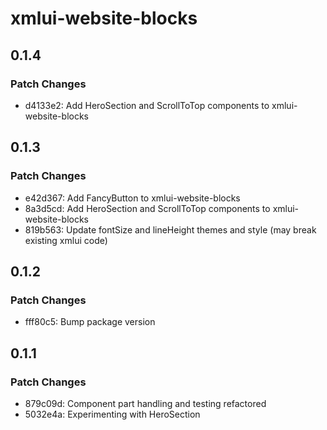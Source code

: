 # xmlui-website-blocks

## 0.1.4

### Patch Changes

- d4133e2: Add HeroSection and ScrollToTop components to xmlui-website-blocks

## 0.1.3

### Patch Changes

- e42d367: Add FancyButton to xmlui-website-blocks
- 8a3d5cd: Add HeroSection and ScrollToTop components to xmlui-website-blocks
- 819b563: Update fontSize and lineHeight themes and style (may break existing xmlui code)

## 0.1.2

### Patch Changes

- fff80c5: Bump package version

## 0.1.1

### Patch Changes

- 879c09d: Component part handling and testing refactored
- 5032e4a: Experimenting with HeroSection
